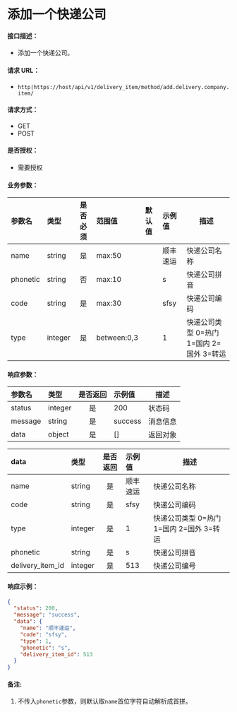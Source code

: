 # 添加一个快递公司

#### 接口描述：
- 添加一个快递公司。

#### 请求 URL：
- `http|https://host/api/v1/delivery_item/method/add.delivery.company.item/`

#### 请求方式：
- GET
- POST

#### 是否授权：
- 需要授权

#### 业务参数：
|参数名|类型|是否必须|范围值|默认值|示例值|描述|
|:----|:---|:---:|:-----|:-----|:-----|-----|
|name |string |是 |max:50 | |顺丰速运 |快递公司名称 |
|phonetic |string |否 |max:10 | |s |快递公司拼音 |
|code |string |是 |max:30 | |sfsy |快递公司编码 |
|type |integer |是 |between:0,3 | |1 |快递公司类型 0=热门 1=国内 2=国外 3=转运 |

#### 响应参数：
|参数名|类型|是否返回|示例值|描述|
|:-----|:-----|:---:|:-----|-----|
|status |integer |是 |200 |状态码 |
|message |string |是 |success |消息信息 |
|data |object |是 |[] |返回对象 |

|data|类型|是否返回|示例值|描述|
|:-----|:-----|:---:|:-----|-----|
|name |string |是 |顺丰速运 |快递公司名称 |
|code |string |是 |sfsy |快递公司编码 |
|type |integer |是 |1 |快递公司类型 0=热门 1=国内 2=国外 3=转运 |
|phonetic |string |是 |s |快递公司拼音 |
|delivery_item_id |integer |是 |513 |快递公司编号 |

#### 响应示例：
```json
{
  "status": 200,
  "message": "success",
  "data": {
    "name": "顺丰速运",
    "code": "sfsy",
    "type": 1,
    "phonetic": "s",
    "delivery_item_id": 513
  }
}
```

#### 备注:
1. 不传入`phonetic`参数，则默认取`name`首位字符自动解析成首拼。